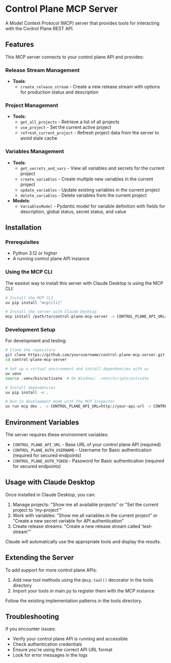 # Control Plane MCP Server

A Model Context Protocol (MCP) server that provides tools for interacting with the Control Plane REST API.

## Features

This MCP server connects to your control plane API and provides:

### Release Stream Management
- **Tools**:
  - `create_release_stream` - Create a new release stream with options for production status and description

### Project Management
- **Tools**:
  - `get_all_projects` - Retrieve a list of all projects
  - `use_project` - Set the current active project
  - `refresh_current_project` - Refresh project data from the server to avoid stale cache

### Variables Management
- **Tools**:
  - `get_secrets_and_vars` - View all variables and secrets for the current project
  - `create_variables` - Create multiple new variables in the current project
  - `update_variables` - Update existing variables in the current project
  - `delete_variables` - Delete variables from the current project
- **Models**:
  - `VariablesModel` - Pydantic model for variable definition with fields for description, global status, secret status, and value

## Installation

### Prerequisites
- Python 3.12 or higher
- A running control plane API instance

### Using the MCP CLI

The easiest way to install this server with Claude Desktop is using the MCP CLI:

```bash
# Install the MCP CLI
uv pip install "mcp[cli]"

# Install the server with Claude Desktop
mcp install /path/to/control-plane-mcp-server -v CONTROL_PLANE_API_URL=http://your-api-url -v CONTROL_PLANE_AUTH_USERNAME=your_username -v CONTROL_PLANE_AUTH_TOKEN=your_password
```

### Development Setup

For development and testing:

```bash
# Clone the repository
git clone https://github.com/yourusername/control-plane-mcp-server.git
cd control-plane-mcp-server

# Set up a virtual environment and install dependencies with uv
uv venv
source .venv/bin/activate  # On Windows: .venv\Scripts\activate

# Install dependencies
uv pip install -e .

# Run in development mode with the MCP Inspector
uv run mcp dev . -v CONTROL_PLANE_API_URL=http://your-api-url -v CONTROL_PLANE_AUTH_USERNAME=your_username -v CONTROL_PLANE_AUTH_TOKEN=your_password
```

## Environment Variables

The server requires these environment variables:

- `CONTROL_PLANE_API_URL` - Base URL of your control plane API (required)
- `CONTROL_PLANE_AUTH_USERNAME` - Username for Basic authentication (required for secured endpoints)
- `CONTROL_PLANE_AUTH_TOKEN` - Password for Basic authentication (required for secured endpoints)

## Usage with Claude Desktop

Once installed in Claude Desktop, you can:

1. Manage projects: "Show me all available projects" or "Set the current project to 'my-project'"
2. Work with variables: "Show me all variables in the current project" or "Create a new secret variable for API authentication"
3. Create release streams: "Create a new release stream called 'test-stream'"

Claude will automatically use the appropriate tools and display the results.

## Extending the Server

To add support for more control plane APIs:

1. Add new tool methods using the `@mcp.tool()` decorator in the tools directory
2. Import your tools in main.py to register them with the MCP instance

Follow the existing implementation patterns in the tools directory.

## Troubleshooting

If you encounter issues:

- Verify your control plane API is running and accessible
- Check authentication credentials
- Ensure you're using the correct API URL format
- Look for error messages in the logs
